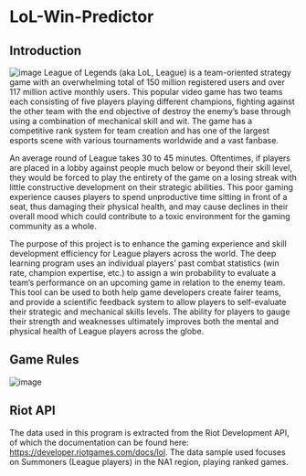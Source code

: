 # LoL-Win-Predictor

## Introduction
![image](https://user-images.githubusercontent.com/72530527/173493464-56178ca8-d420-43ac-afa3-2146b9bcb457.png)
League of Legends (aka LoL, League) is a team-oriented strategy game with an overwhelming total of 150 million registered users and over 117 million active monthly users. This popular video game has two teams each consisting of five players playing different champions, fighting against the other team with the end objective of destroy the enemy’s base through using a combination of mechanical skill and wit. The game has a competitive rank system for team creation and has one of the largest esports scene with various tournaments worldwide and a vast fanbase.

An average round of League takes 30 to 45 minutes. Oftentimes, if players are placed in a lobby against people much below or beyond their skill level, they would be forced to play the entirety of the game on a losing streak with little constructive development on their strategic abilities. This poor gaming experience causes players to spend unproductive time sitting in front of a seat, thus damaging their physical health, and may cause declines in their overall mood which could contribute to a toxic environment for the gaming community as a whole.

The purpose of this project is to enhance the gaming experience and skill development efficiency for League players across the world. The deep learning program uses an individual players’ past combat statistics (win rate, champion expertise, etc.) to assign a win probability to evaluate a team’s performance on an upcoming game in relation to the enemy team. This tool can be used to both help game developers create fairer teams, and provide a scientific feedback system to allow players to self-evaluate their strategic and mechanical skills levels. The ability for players to gauge their strength and weaknesses ultimately improves both the mental and physical health of League players across the globe.

## Game Rules
![image](https://user-images.githubusercontent.com/72530527/173493526-65a75a21-7e7e-4c12-8c64-b0629665e907.png)


## Riot API
The data used in this program is extracted from the Riot Development API, of which the documentation can be found here: https://developer.riotgames.com/docs/lol. The data sample used focuses on Summoners (League players) in the NA1 region, playing ranked games.


